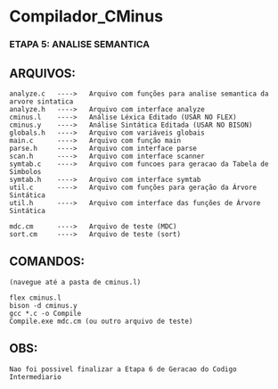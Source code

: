 # Compilador_CMinus

### ETAPA 5: ANALISE SEMANTICA

## ARQUIVOS:


	analyze.c   ---->   Arquivo com funções para analise semantica da arvore sintatica
	analyze.h   ---->   Arquivo com interface analyze
	cminus.l	---->	Análise Léxica Editado (USAR NO FLEX)
	cminus.y	----> 	Análise Sintática Editada (USAR NO BISON)
	globals.h	---->	Arquivo com variáveis globais
	main.c		---->	Arquivo com função main
	parse.h		---->	Arquivo com interface parse
	scan.h		---->	Arquivo com interface scanner
	symtab.c	---->	Arquivo com funcoes para geracao da Tabela de Simbolos
	symtab.h    ---->	Arquivo com interface symtab
	util.c		---->	Arquivo com funções para geração da Árvore Sintática
	util.h		---->	Arquivo com interface das funções de Árvore Sintática
	
	mdc.cm		---->	Arquivo de teste (MDC)
	sort.cm		---->	Arquivo de teste (sort)
	

	


## COMANDOS:


	(navegue até a pasta de cminus.l)

	flex cminus.l
	bison -d cminus.y
	gcc *.c -o Compile
	Compile.exe mdc.cm (ou outro arquivo de teste)

## OBS:
  
	Nao foi possivel finalizar a Etapa 6 de Geracao do Codigo Intermediario
